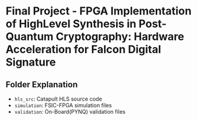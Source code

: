 # Final Project - FPGA Implementation of HighLevel Synthesis in Post-Quantum Cryptography: Hardware Acceleration for Falcon Digital Signature

## Folder Explanation

- `hls_src`: Catapult HLS source code
- `simulation`: FSIC-FPGA simulation files
- `validation`: On-Board(PYNQ) validation files
